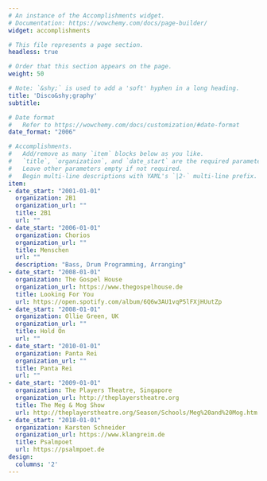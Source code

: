 ```yaml
---
# An instance of the Accomplishments widget.
# Documentation: https://wowchemy.com/docs/page-builder/
widget: accomplishments

# This file represents a page section.
headless: true

# Order that this section appears on the page.
weight: 50

# Note: `&shy;` is used to add a 'soft' hyphen in a long heading.
title: 'Disco&shy;graphy'
subtitle:

# Date format
#   Refer to https://wowchemy.com/docs/customization/#date-format
date_format: "2006"

# Accomplishments.
#   Add/remove as many `item` blocks below as you like.
#   `title`, `organization`, and `date_start` are the required parameters.
#   Leave other parameters empty if not required.
#   Begin multi-line descriptions with YAML's `|2-` multi-line prefix.
item:
- date_start: "2001-01-01"
  organization: 2B1
  organization_url: ""
  title: 2B1
  url: ""
- date_start: "2006-01-01"
  organization: Chorios
  organization_url: ""
  title: Menschen
  url: ""
  description: "Bass, Drum Programming, Arranging"
- date_start: "2008-01-01"
  organization: The Gospel House
  organization_url: https://www.thegospelhouse.de
  title: Looking For You
  url: https://open.spotify.com/album/6Q6w3AU1vqP5lFXjHUutZp
- date_start: "2008-01-01"
  organization: Ollie Green, UK
  organization_url: ""
  title: Hold On
  url: ""
- date_start: "2010-01-01"
  organization: Panta Rei
  organization_url: ""
  title: Panta Rei
  url: ""
- date_start: "2009-01-01"
  organization: The Players Theatre, Singapore
  organization_url: http://theplayerstheatre.org
  title: The Meg & Mog Show
  url: http://theplayerstheatre.org/Season/Schools/Meg%20and%20Mog.htm
- date_start: "2018-01-01"
  organization: Karsten Schneider
  organization_url: https://www.klangreim.de
  title: Psalmpoet
  url: https://psalmpoet.de
design:
  columns: '2' 
---
```


